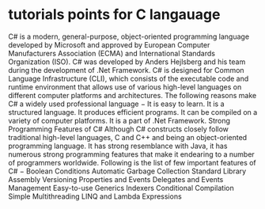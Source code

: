 # tutorials points for C langauage
C# is a modern, general-purpose, object-oriented programming language developed by Microsoft and approved by European Computer Manufacturers Association (ECMA) and International Standards Organization (ISO).
C# was developed by Anders Hejlsberg and his team during the development of .Net Framework.
C# is designed for Common Language Infrastructure (CLI), which consists of the executable code and runtime environment that allows use of various high-level languages on different computer platforms and architectures.
The following reasons make C# a widely used professional language −
It is easy to learn.
It is a structured language.
It produces efficient programs.
It can be compiled on a variety of computer platforms.
It is a part of .Net Framework.
Strong Programming Features of C#
Although C# constructs closely follow traditional high-level languages, C and C++ and being an object-oriented programming language. It has strong resemblance with Java, it has numerous strong programming features that make it endearing to a number of programmers worldwide.
Following is the list of few important features of C# −
Boolean Conditions
Automatic Garbage Collection
Standard Library
Assembly Versioning
Properties and Events
Delegates and Events Management
Easy-to-use Generics
Indexers
Conditional Compilation
Simple Multithreading
LINQ and Lambda Expressions
